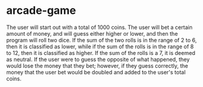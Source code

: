 # arcade-game
The user will start out with a total of 1000 coins. The user will bet a certain amount of money, and will guess either higher or lower, and then the program will roll two dice. If the sum of the two rolls is in the range of 2 to 6, then it is classified as lower, while if the sum of the rolls is in the range of 8 to 12, then it is classified as higher. If the sum of the rolls is a 7, it is deemed as neutral. If the user were to guess the opposite of what happened, they would lose the money that they bet; however, if they guess correctly, the money that the user bet would be doubled and added to the user's total coins.

